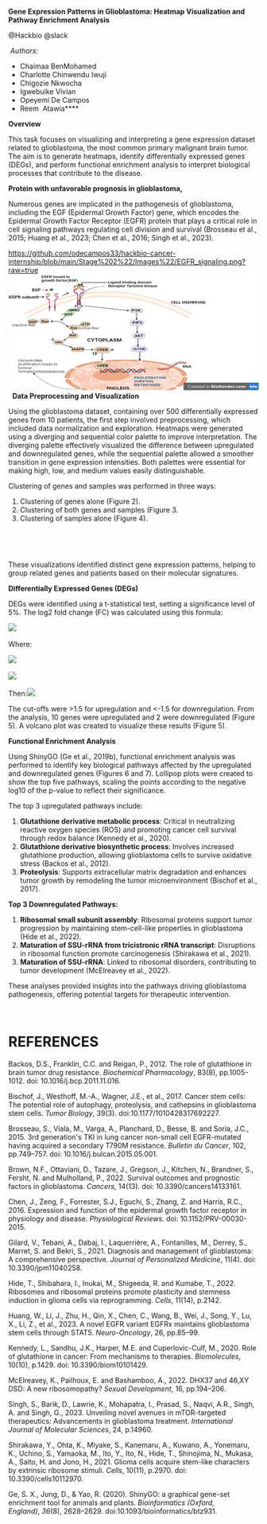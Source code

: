 **Gene Expression Patterns in Glioblastoma: Heatmap Visualization and Pathway Enrichment Analysis**

@Hackbio @slack 

 _Authors:_

- Chaimaa BenMohamed
- Charlotte Chinwendu Iwuji
- Chigozie Nkwocha
- Igwebuike Vivian
- Opeyemi De Campos
- Reem  Atawia****

**Overview**

This task focuses on visualizing and interpreting a gene expression dataset related to glioblastoma, the most common primary malignant brain tumor. The aim is to generate heatmaps, identify differentially expressed genes (DEGs), and perform functional enrichment analysis to interpret biological processes that contribute to the disease.

**Protein with unfavorable prognosis in glioblastoma,**

Numerous genes are implicated in the pathogenesis of glioblastoma, including the EGF (Epidermal Growth Factor) gene, which encodes the Epidermal Growth Factor Receptor (EGFR) protein that plays a critical role in cell signaling pathways regulating cell division and survival (Brosseau et al., 2015; Huang et al., 2023; Chen et al., 2016; Singh et al., 2023).

https://github.com/odecampos33/hackbio-cancer-internship/blob/main/Stage%202%22/Images%22/EGFR_signaling.png?raw=true
![Figure 1: EGFR signaling](https://github.com/odecampos33/hackbio-cancer-internship/blob/main/Stage%202%22/Images%22/EGFR_signaling.png?raw=true)
 
**Data Preprocessing and Visualization**

Using the glioblastoma dataset, containing over 500 differentially expressed genes from 10 patients, the first step involved preprocessing, which included data normalization and exploration. Heatmaps were generated using a diverging and sequential color palette to improve interpretation. The diverging palette effectively visualized the difference between upregulated and downregulated genes, while the sequential palette allowed a smoother transition in gene expression intensities. Both palettes were essential for making high, low, and medium values easily distinguishable.



Clustering of genes and samples was performed in three ways:

1. Clustering of genes alone (Figure 2).
2. Clustering of both genes and samples (Figure 3.
3. Clustering of samples alone (Figure 4).

 


 

These visualizations identified distinct gene expression patterns, helping to group related genes and patients based on their molecular signatures.

**Differentially Expressed Genes (DEGs)**

DEGs were identified using a t-statistical test, setting a significance level of 5%. The log2 fold change (FC) was calculated using this formula:

<!--[if gte msEquation 12]><m:oMathPara><m:oMath><i
  style='mso-bidi-font-style:normal'><span style='font-size:12.0pt;font-family:
  "Cambria Math","serif";mso-fareast-font-family:"Times New Roman";mso-bidi-font-family:
  "Times New Roman"'><m:r>LogFC</m:r><m:r>=</m:r></span></i><m:sSub><m:sSubPr><span
    style='font-size:12.0pt;mso-ansi-font-size:12.0pt;mso-bidi-font-size:12.0pt;
    font-family:"Cambria Math","serif";mso-ascii-font-family:"Cambria Math";
    mso-fareast-font-family:"Times New Roman";mso-hansi-font-family:"Cambria Math";
    mso-bidi-font-family:"Times New Roman";font-style:italic;mso-bidi-font-style:
    normal'><m:ctrlPr></m:ctrlPr></span></m:sSubPr><m:e><i style='mso-bidi-font-style:
    normal'><span style='font-size:12.0pt;font-family:"Cambria Math","serif";
    mso-fareast-font-family:"Times New Roman";mso-bidi-font-family:"Times New Roman"'><m:r>log</m:r></span></i></m:e><m:sub><i
    style='mso-bidi-font-style:normal'><span style='font-size:12.0pt;
    font-family:"Cambria Math","serif";mso-fareast-font-family:"Times New Roman";
    mso-bidi-font-family:"Times New Roman"'><m:r>2</m:r></span></i></m:sub></m:sSub><m:d><m:dPr><span
    style='font-size:12.0pt;mso-ansi-font-size:12.0pt;mso-bidi-font-size:12.0pt;
    font-family:"Cambria Math","serif";mso-ascii-font-family:"Cambria Math";
    mso-fareast-font-family:"Times New Roman";mso-hansi-font-family:"Cambria Math";
    mso-bidi-font-family:"Times New Roman";font-style:italic;mso-bidi-font-style:
    normal'><m:ctrlPr></m:ctrlPr></span></m:dPr><m:e><m:f><m:fPr><span
      style='font-size:12.0pt;mso-ansi-font-size:12.0pt;mso-bidi-font-size:
      12.0pt;font-family:"Cambria Math","serif";mso-ascii-font-family:"Cambria Math";
      mso-fareast-font-family:"Times New Roman";mso-hansi-font-family:"Cambria Math";
      mso-bidi-font-family:"Times New Roman";font-style:italic;mso-bidi-font-style:
      normal'><m:ctrlPr></m:ctrlPr></span></m:fPr><m:num><i style='mso-bidi-font-style:
      normal'><span style='font-size:12.0pt;font-family:"Cambria Math","serif";
      mso-fareast-font-family:"Times New Roman";mso-bidi-font-family:"Times New Roman"'><m:r>Mean</m:r><m:r>
       </m:r><m:r>of</m:r><m:r> </m:r><m:r>Group</m:r><m:r>1</m:r></span></i></m:num><m:den><i
      style='mso-bidi-font-style:normal'><span style='font-size:12.0pt;
      font-family:"Cambria Math","serif";mso-fareast-font-family:"Times New Roman";
      mso-bidi-font-family:"Times New Roman"'><m:r>Mean</m:r><m:r> </m:r><m:r>of</m:r><m:r>
       </m:r><m:r>Group</m:r><m:r>2</m:r></span></i></m:den></m:f></m:e></m:d></m:oMath></m:oMathPara><![endif]--><!--[if !msEquation]--><!--[if gte vml 1]><v:shapetype id="_x0000_t75"
 coordsize="21600,21600" o:spt="75" o:preferrelative="t" path="m@4@5l@4@11@9@11@9@5xe"
 filled="f" stroked="f">
 <v:stroke joinstyle="miter"/>
 <v:formulas>
  <v:f eqn="if lineDrawn pixelLineWidth 0"/>
  <v:f eqn="sum @0 1 0"/>
  <v:f eqn="sum 0 0 @1"/>
  <v:f eqn="prod @2 1 2"/>
  <v:f eqn="prod @3 21600 pixelWidth"/>
  <v:f eqn="prod @3 21600 pixelHeight"/>
  <v:f eqn="sum @0 0 1"/>
  <v:f eqn="prod @6 1 2"/>
  <v:f eqn="prod @7 21600 pixelWidth"/>
  <v:f eqn="sum @8 21600 0"/>
  <v:f eqn="prod @7 21600 pixelHeight"/>
  <v:f eqn="sum @10 21600 0"/>
 </v:formulas>
 <v:path o:extrusionok="f" gradientshapeok="t" o:connecttype="rect"/>
 <o:lock v:ext="edit" aspectratio="t"/>
</v:shapetype><v:shape id="_x0000_i1025" type="#_x0000_t75" style='width:175.5pt;
 height:30.75pt'>
 <v:imagedata src="file:///C:\Users\hp\AppData\Local\Temp\msohtmlclip1\01\clip_image001.png"
  o:title="" chromakey="white"/>
</v:shape><![endif]--><!--[if !vml]-->![](file:///C:/Users/hp/AppData/Local/Temp/msohtmlclip1/01/clip_image002.png)<!--[endif]--><!--[endif]-->

Where:

<!--[if gte msEquation 12]><m:oMathPara><m:oMath><m:sSub><m:sSubPr><span
    style='font-size:12.0pt;mso-ansi-font-size:12.0pt;mso-bidi-font-size:12.0pt;
    font-family:"Cambria Math","serif";mso-ascii-font-family:"Cambria Math";
    mso-fareast-font-family:"Times New Roman";mso-hansi-font-family:"Cambria Math";
    mso-bidi-font-family:"Times New Roman";font-style:italic;mso-bidi-font-style:
    normal'><m:ctrlPr></m:ctrlPr></span></m:sSubPr><m:e><i style='mso-bidi-font-style:
    normal'><span style='font-size:12.0pt;font-family:"Cambria Math","serif";
    mso-fareast-font-family:"Times New Roman";mso-bidi-font-family:"Times New Roman"'><m:r>μ</m:r></span></i></m:e><m:sub><i
    style='mso-bidi-font-style:normal'><span style='font-size:12.0pt;
    font-family:"Cambria Math","serif";mso-fareast-font-family:"Times New Roman";
    mso-bidi-font-family:"Times New Roman"'><m:r>1</m:r></span></i></m:sub></m:sSub><i
  style='mso-bidi-font-style:normal'><span style='font-size:12.0pt;font-family:
  "Cambria Math","serif";mso-fareast-font-family:"Times New Roman";mso-bidi-font-family:
  "Times New Roman"'><m:r>= </m:r></span></i><m:f><m:fPr><span
    style='font-size:12.0pt;mso-ansi-font-size:12.0pt;mso-bidi-font-size:12.0pt;
    font-family:"Cambria Math","serif";mso-ascii-font-family:"Cambria Math";
    mso-fareast-font-family:"Times New Roman";mso-hansi-font-family:"Cambria Math";
    mso-bidi-font-family:"Times New Roman";font-style:italic;mso-bidi-font-style:
    normal'><m:ctrlPr></m:ctrlPr></span></m:fPr><m:num><i style='mso-bidi-font-style:
    normal'><span style='font-size:12.0pt;font-family:"Cambria Math","serif";
    mso-fareast-font-family:"Times New Roman";mso-bidi-font-family:"Times New Roman"'><m:r>1</m:r></span></i></m:num><m:den><m:sSub><m:sSubPr><span
      style='font-size:12.0pt;mso-ansi-font-size:12.0pt;mso-bidi-font-size:
      12.0pt;font-family:"Cambria Math","serif";mso-ascii-font-family:"Cambria Math";
      mso-fareast-font-family:"Times New Roman";mso-hansi-font-family:"Cambria Math";
      mso-bidi-font-family:"Times New Roman";font-style:italic;mso-bidi-font-style:
      normal'><m:ctrlPr></m:ctrlPr></span></m:sSubPr><m:e><i style='mso-bidi-font-style:
      normal'><span style='font-size:12.0pt;font-family:"Cambria Math","serif";
      mso-fareast-font-family:"Times New Roman";mso-bidi-font-family:"Times New Roman"'><m:r>n</m:r></span></i></m:e><m:sub><i
      style='mso-bidi-font-style:normal'><span style='font-size:12.0pt;
      font-family:"Cambria Math","serif";mso-fareast-font-family:"Times New Roman";
      mso-bidi-font-family:"Times New Roman"'><m:r>1</m:r></span></i></m:sub></m:sSub></m:den></m:f><m:nary><m:naryPr><m:chr
     m:val="∑"/><m:limLoc m:val="undOvr"/><span style='font-size:12.0pt;
    mso-ansi-font-size:12.0pt;mso-bidi-font-size:12.0pt;font-family:"Cambria Math","serif";
    mso-ascii-font-family:"Cambria Math";mso-fareast-font-family:"Times New Roman";
    mso-hansi-font-family:"Cambria Math";mso-bidi-font-family:"Times New Roman";
    font-style:italic;mso-bidi-font-style:normal'><m:ctrlPr></m:ctrlPr></span></m:naryPr><m:sub><i
    style='mso-bidi-font-style:normal'><span style='font-size:12.0pt;
    font-family:"Cambria Math","serif";mso-fareast-font-family:"Times New Roman";
    mso-bidi-font-family:"Times New Roman"'><m:r>i</m:r><m:r>=1</m:r></span></i></m:sub><m:sup><i
    style='mso-bidi-font-style:normal'><span style='font-size:12.0pt;
    font-family:"Cambria Math","serif";mso-fareast-font-family:"Times New Roman";
    mso-bidi-font-family:"Times New Roman"'><m:r>n</m:r><m:r>1</m:r></span></i></m:sup><m:e><m:sSub><m:sSubPr><span
      style='font-size:12.0pt;mso-ansi-font-size:12.0pt;mso-bidi-font-size:
      12.0pt;font-family:"Cambria Math","serif";mso-ascii-font-family:"Cambria Math";
      mso-fareast-font-family:"Times New Roman";mso-hansi-font-family:"Cambria Math";
      mso-bidi-font-family:"Times New Roman";font-style:italic;mso-bidi-font-style:
      normal'><m:ctrlPr></m:ctrlPr></span></m:sSubPr><m:e><i style='mso-bidi-font-style:
      normal'><span style='font-size:12.0pt;font-family:"Cambria Math","serif";
      mso-fareast-font-family:"Times New Roman";mso-bidi-font-family:"Times New Roman"'><m:r>x</m:r></span></i></m:e><m:sub><i
      style='mso-bidi-font-style:normal'><span style='font-size:12.0pt;
      font-family:"Cambria Math","serif";mso-fareast-font-family:"Times New Roman";
      mso-bidi-font-family:"Times New Roman"'><m:r>i</m:r></span></i></m:sub></m:sSub></m:e></m:nary><m:d><m:dPr><span
    style='font-size:12.0pt;mso-ansi-font-size:12.0pt;mso-bidi-font-size:12.0pt;
    font-family:"Cambria Math","serif";mso-ascii-font-family:"Cambria Math";
    mso-fareast-font-family:"Times New Roman";mso-hansi-font-family:"Cambria Math";
    mso-bidi-font-family:"Times New Roman";font-style:italic;mso-bidi-font-style:
    normal'><m:ctrlPr></m:ctrlPr></span></m:dPr><m:e><i style='mso-bidi-font-style:
    normal'><span style='font-size:12.0pt;font-family:"Cambria Math","serif";
    mso-fareast-font-family:"Times New Roman";mso-bidi-font-family:"Times New Roman"'><m:r>Mean</m:r><m:r>
     </m:r><m:r>of</m:r><m:r> </m:r><m:r>Group</m:r><m:r>1</m:r></span></i></m:e></m:d><i
  style='mso-bidi-font-style:normal'><span style='font-size:12.0pt;font-family:
  "Cambria Math","serif";mso-fareast-font-family:"Times New Roman";mso-bidi-font-family:
  "Times New Roman"'><m:r> ; </m:r></span></i><m:sSub><m:sSubPr><span
    style='font-size:12.0pt;mso-ansi-font-size:12.0pt;mso-bidi-font-size:12.0pt;
    font-family:"Cambria Math","serif";mso-ascii-font-family:"Cambria Math";
    mso-fareast-font-family:"Times New Roman";mso-hansi-font-family:"Cambria Math";
    mso-bidi-font-family:"Times New Roman";font-style:italic;mso-bidi-font-style:
    normal'><m:ctrlPr></m:ctrlPr></span></m:sSubPr><m:e><i style='mso-bidi-font-style:
    normal'><span style='font-size:12.0pt;font-family:"Cambria Math","serif";
    mso-fareast-font-family:"Times New Roman";mso-bidi-font-family:"Times New Roman"'><m:r>x</m:r></span></i></m:e><m:sub><i
    style='mso-bidi-font-style:normal'><span style='font-size:12.0pt;
    font-family:"Cambria Math","serif";mso-fareast-font-family:"Times New Roman";
    mso-bidi-font-family:"Times New Roman"'><m:r>i</m:r></span></i></m:sub></m:sSub><i
  style='mso-bidi-font-style:normal'><span style='font-size:12.0pt;font-family:
  "Cambria Math","serif";mso-fareast-font-family:"Times New Roman";mso-bidi-font-family:
  "Times New Roman"'><m:r>t</m:r><m:r>h</m:r><m:r>e</m:r><m:r> </m:r><m:r>individual</m:r><m:r>
   </m:r><m:r>values</m:r><m:r> </m:r><m:r>in</m:r><m:r> </m:r><m:r>group</m:r><m:r>1</m:r></span></i></m:oMath></m:oMathPara><![endif]--><!--[if !msEquation]--><!--[if gte vml 1]><v:shape id="_x0000_i1025"
 type="#_x0000_t75" style='width:363.75pt;height:41.25pt'>
 <v:imagedata src="file:///C:\Users\hp\AppData\Local\Temp\msohtmlclip1\01\clip_image003.png"
  o:title="" chromakey="white"/>
</v:shape><![endif]--><!--[if !vml]-->![](file:///C:/Users/hp/AppData/Local/Temp/msohtmlclip1/01/clip_image004.png)<!--[endif]--><!--[endif]-->

<!--[if gte msEquation 12]><m:oMathPara><m:oMath><m:sSub><m:sSubPr><span
    style='font-size:12.0pt;mso-ansi-font-size:12.0pt;mso-bidi-font-size:12.0pt;
    font-family:"Cambria Math","serif";mso-ascii-font-family:"Cambria Math";
    mso-fareast-font-family:"Times New Roman";mso-hansi-font-family:"Cambria Math";
    mso-bidi-font-family:"Times New Roman";font-style:italic;mso-bidi-font-style:
    normal'><m:ctrlPr></m:ctrlPr></span></m:sSubPr><m:e><i style='mso-bidi-font-style:
    normal'><span style='font-size:12.0pt;font-family:"Cambria Math","serif";
    mso-fareast-font-family:"Times New Roman";mso-bidi-font-family:"Times New Roman"'><m:r>μ</m:r></span></i></m:e><m:sub><i
    style='mso-bidi-font-style:normal'><span style='font-size:12.0pt;
    font-family:"Cambria Math","serif";mso-fareast-font-family:"Times New Roman";
    mso-bidi-font-family:"Times New Roman"'><m:r>2</m:r></span></i></m:sub></m:sSub><i
  style='mso-bidi-font-style:normal'><span style='font-size:12.0pt;font-family:
  "Cambria Math","serif";mso-fareast-font-family:"Times New Roman";mso-bidi-font-family:
  "Times New Roman"'><m:r>=</m:r></span></i><m:f><m:fPr><span style='font-size:
    12.0pt;mso-ansi-font-size:12.0pt;mso-bidi-font-size:12.0pt;font-family:
    "Cambria Math","serif";mso-ascii-font-family:"Cambria Math";mso-fareast-font-family:
    "Times New Roman";mso-hansi-font-family:"Cambria Math";mso-bidi-font-family:
    "Times New Roman";font-style:italic;mso-bidi-font-style:normal'><m:ctrlPr></m:ctrlPr></span></m:fPr><m:num><i
    style='mso-bidi-font-style:normal'><span style='font-size:12.0pt;
    font-family:"Cambria Math","serif";mso-fareast-font-family:"Times New Roman";
    mso-bidi-font-family:"Times New Roman"'><m:r>1</m:r></span></i></m:num><m:den><m:sSub><m:sSubPr><span
      style='font-size:12.0pt;mso-ansi-font-size:12.0pt;mso-bidi-font-size:
      12.0pt;font-family:"Cambria Math","serif";mso-ascii-font-family:"Cambria Math";
      mso-fareast-font-family:"Times New Roman";mso-hansi-font-family:"Cambria Math";
      mso-bidi-font-family:"Times New Roman";font-style:italic;mso-bidi-font-style:
      normal'><m:ctrlPr></m:ctrlPr></span></m:sSubPr><m:e><i style='mso-bidi-font-style:
      normal'><span style='font-size:12.0pt;font-family:"Cambria Math","serif";
      mso-fareast-font-family:"Times New Roman";mso-bidi-font-family:"Times New Roman"'><m:r>n</m:r></span></i></m:e><m:sub><i
      style='mso-bidi-font-style:normal'><span style='font-size:12.0pt;
      font-family:"Cambria Math","serif";mso-fareast-font-family:"Times New Roman";
      mso-bidi-font-family:"Times New Roman"'><m:r>2</m:r></span></i></m:sub></m:sSub></m:den></m:f><m:nary><m:naryPr><m:chr
     m:val="∑"/><m:limLoc m:val="undOvr"/><span style='font-size:12.0pt;
    mso-ansi-font-size:12.0pt;mso-bidi-font-size:12.0pt;font-family:"Cambria Math","serif";
    mso-ascii-font-family:"Cambria Math";mso-fareast-font-family:"Times New Roman";
    mso-hansi-font-family:"Cambria Math";mso-bidi-font-family:"Times New Roman";
    font-style:italic;mso-bidi-font-style:normal'><m:ctrlPr></m:ctrlPr></span></m:naryPr><m:sub><i
    style='mso-bidi-font-style:normal'><span style='font-size:12.0pt;
    font-family:"Cambria Math","serif";mso-fareast-font-family:"Times New Roman";
    mso-bidi-font-family:"Times New Roman"'><m:r>j</m:r><m:r>=1</m:r></span></i></m:sub><m:sup><i
    style='mso-bidi-font-style:normal'><span style='font-size:12.0pt;
    font-family:"Cambria Math","serif";mso-fareast-font-family:"Times New Roman";
    mso-bidi-font-family:"Times New Roman"'><m:r>n</m:r><m:r>2</m:r></span></i></m:sup><m:e><m:sSub><m:sSubPr><span
      style='font-size:12.0pt;mso-ansi-font-size:12.0pt;mso-bidi-font-size:
      12.0pt;font-family:"Cambria Math","serif";mso-ascii-font-family:"Cambria Math";
      mso-fareast-font-family:"Times New Roman";mso-hansi-font-family:"Cambria Math";
      mso-bidi-font-family:"Times New Roman";font-style:italic;mso-bidi-font-style:
      normal'><m:ctrlPr></m:ctrlPr></span></m:sSubPr><m:e><i style='mso-bidi-font-style:
      normal'><span style='font-size:12.0pt;font-family:"Cambria Math","serif";
      mso-fareast-font-family:"Times New Roman";mso-bidi-font-family:"Times New Roman"'><m:r>y</m:r></span></i></m:e><m:sub><i
      style='mso-bidi-font-style:normal'><span style='font-size:12.0pt;
      font-family:"Cambria Math","serif";mso-fareast-font-family:"Times New Roman";
      mso-bidi-font-family:"Times New Roman"'><m:r>j</m:r></span></i></m:sub></m:sSub></m:e></m:nary><m:d><m:dPr><span
    style='font-size:12.0pt;mso-ansi-font-size:12.0pt;mso-bidi-font-size:12.0pt;
    font-family:"Cambria Math","serif";mso-ascii-font-family:"Cambria Math";
    mso-fareast-font-family:"Times New Roman";mso-hansi-font-family:"Cambria Math";
    mso-bidi-font-family:"Times New Roman";font-style:italic;mso-bidi-font-style:
    normal'><m:ctrlPr></m:ctrlPr></span></m:dPr><m:e><i style='mso-bidi-font-style:
    normal'><span style='font-size:12.0pt;font-family:"Cambria Math","serif";
    mso-fareast-font-family:"Times New Roman";mso-bidi-font-family:"Times New Roman"'><m:r>Mean</m:r><m:r>
     </m:r><m:r>of</m:r><m:r> </m:r><m:r>Group</m:r><m:r>2</m:r></span></i></m:e></m:d><i
  style='mso-bidi-font-style:normal'><span style='font-size:12.0pt;font-family:
  "Cambria Math","serif";mso-fareast-font-family:"Times New Roman";mso-bidi-font-family:
  "Times New Roman"'><m:r> ; </m:r></span></i><m:sSub><m:sSubPr><span
    style='font-size:12.0pt;mso-ansi-font-size:12.0pt;mso-bidi-font-size:12.0pt;
    font-family:"Cambria Math","serif";mso-ascii-font-family:"Cambria Math";
    mso-fareast-font-family:"Times New Roman";mso-hansi-font-family:"Cambria Math";
    mso-bidi-font-family:"Times New Roman";font-style:italic;mso-bidi-font-style:
    normal'><m:ctrlPr></m:ctrlPr></span></m:sSubPr><m:e><i style='mso-bidi-font-style:
    normal'><span style='font-size:12.0pt;font-family:"Cambria Math","serif";
    mso-fareast-font-family:"Times New Roman";mso-bidi-font-family:"Times New Roman"'><m:r>y</m:r></span></i></m:e><m:sub><i
    style='mso-bidi-font-style:normal'><span style='font-size:12.0pt;
    font-family:"Cambria Math","serif";mso-fareast-font-family:"Times New Roman";
    mso-bidi-font-family:"Times New Roman"'><m:r>j</m:r><m:r> </m:r></span></i></m:sub></m:sSub><i
  style='mso-bidi-font-style:normal'><span style='font-size:12.0pt;font-family:
  "Cambria Math","serif";mso-fareast-font-family:"Times New Roman";mso-bidi-font-family:
  "Times New Roman"'><m:r>t</m:r><m:r>h</m:r><m:r>e</m:r><m:r> </m:r><m:r>individual</m:r><m:r>
   </m:r><m:r>values</m:r><m:r> </m:r><m:r>in</m:r><m:r> </m:r><m:r>group</m:r><m:r>2</m:r></span></i></m:oMath></m:oMathPara><![endif]--><!--[if !msEquation]--><!--[if gte vml 1]><v:shape id="_x0000_i1025"
 type="#_x0000_t75" style='width:364.5pt;height:42.75pt'>
 <v:imagedata src="file:///C:\Users\hp\AppData\Local\Temp\msohtmlclip1\01\clip_image005.png"
  o:title="" chromakey="white"/>
</v:shape><![endif]--><!--[if !vml]-->![](file:///C:/Users/hp/AppData/Local/Temp/msohtmlclip1/01/clip_image006.png)<!--[endif]--><!--[endif]-->

Then:__<!--[if gte msEquation 12]><m:oMathPara><m:oMath><i
  style='mso-bidi-font-style:normal'><span style='font-size:12.0pt;font-family:
  "Cambria Math","serif";mso-fareast-font-family:"Times New Roman";mso-bidi-font-family:
  "Times New Roman"'>LogFC<m:r>=</m:r></span></i><m:sSub><m:sSubPr><span
    style='font-size:12.0pt;mso-ansi-font-size:12.0pt;mso-bidi-font-size:12.0pt;
    font-family:"Cambria Math","serif";mso-ascii-font-family:"Cambria Math";
    mso-fareast-font-family:"Times New Roman";mso-hansi-font-family:"Cambria Math";
    mso-bidi-font-family:"Times New Roman";font-style:italic;mso-bidi-font-style:
    normal'><m:ctrlPr></m:ctrlPr></span></m:sSubPr><m:e><i style='mso-bidi-font-style:
    normal'><span style='font-size:12.0pt;font-family:"Cambria Math","serif";
    mso-fareast-font-family:"Times New Roman";mso-bidi-font-family:"Times New Roman"'><m:r>log</m:r></span></i></m:e><m:sub><i
    style='mso-bidi-font-style:normal'><span style='font-size:12.0pt;
    font-family:"Cambria Math","serif";mso-fareast-font-family:"Times New Roman";
    mso-bidi-font-family:"Times New Roman"'><m:r>2</m:r></span></i></m:sub></m:sSub><m:d><m:dPr><span
    style='font-size:12.0pt;mso-ansi-font-size:12.0pt;mso-bidi-font-size:12.0pt;
    font-family:"Cambria Math","serif";mso-ascii-font-family:"Cambria Math";
    mso-fareast-font-family:"Times New Roman";mso-hansi-font-family:"Cambria Math";
    mso-bidi-font-family:"Times New Roman";font-style:italic;mso-bidi-font-style:
    normal'><m:ctrlPr></m:ctrlPr></span></m:dPr><m:e><m:f><m:fPr><span
      style='font-size:12.0pt;mso-ansi-font-size:12.0pt;mso-bidi-font-size:
      12.0pt;font-family:"Cambria Math","serif";mso-ascii-font-family:"Cambria Math";
      mso-fareast-font-family:"Times New Roman";mso-hansi-font-family:"Cambria Math";
      mso-bidi-font-family:"Times New Roman";font-style:italic;mso-bidi-font-style:
      normal'><m:ctrlPr></m:ctrlPr></span></m:fPr><m:num><m:sSub><m:sSubPr><span
        style='font-size:12.0pt;mso-ansi-font-size:12.0pt;mso-bidi-font-size:
        12.0pt;font-family:"Cambria Math","serif";mso-ascii-font-family:"Cambria Math";
        mso-fareast-font-family:"Times New Roman";mso-hansi-font-family:"Cambria Math";
        mso-bidi-font-family:"Times New Roman";font-style:italic;mso-bidi-font-style:
        normal'><m:ctrlPr></m:ctrlPr></span></m:sSubPr><m:e><i
        style='mso-bidi-font-style:normal'><span style='font-size:12.0pt;
        font-family:"Cambria Math","serif";mso-fareast-font-family:"Times New Roman";
        mso-bidi-font-family:"Times New Roman"'><m:r>μ</m:r></span></i></m:e><m:sub><i
        style='mso-bidi-font-style:normal'><span style='font-size:12.0pt;
        font-family:"Cambria Math","serif";mso-fareast-font-family:"Times New Roman";
        mso-bidi-font-family:"Times New Roman"'><m:r>1</m:r></span></i></m:sub></m:sSub></m:num><m:den><m:sSub><m:sSubPr><span
        style='font-size:12.0pt;mso-ansi-font-size:12.0pt;mso-bidi-font-size:
        12.0pt;font-family:"Cambria Math","serif";mso-ascii-font-family:"Cambria Math";
        mso-fareast-font-family:"Times New Roman";mso-hansi-font-family:"Cambria Math";
        mso-bidi-font-family:"Times New Roman";font-style:italic;mso-bidi-font-style:
        normal'><m:ctrlPr></m:ctrlPr></span></m:sSubPr><m:e><i
        style='mso-bidi-font-style:normal'><span style='font-size:12.0pt;
        font-family:"Cambria Math","serif";mso-fareast-font-family:"Times New Roman";
        mso-bidi-font-family:"Times New Roman"'><m:r>μ</m:r></span></i></m:e><m:sub><i
        style='mso-bidi-font-style:normal'><span style='font-size:12.0pt;
        font-family:"Cambria Math","serif";mso-fareast-font-family:"Times New Roman";
        mso-bidi-font-family:"Times New Roman"'><m:r>2</m:r></span></i></m:sub></m:sSub></m:den></m:f></m:e></m:d></m:oMath></m:oMathPara><![endif]--><!--[if !msEquation]--><!--[if gte vml 1]><v:shape id="_x0000_i1025"
 type="#_x0000_t75" style='width:99pt;height:28.5pt'>
 <v:imagedata src="file:///C:\Users\hp\AppData\Local\Temp\msohtmlclip1\01\clip_image007.png"
  o:title="" chromakey="white"/>
</v:shape><![endif]--><!--[if !vml]-->![](file:///C:/Users/hp/AppData/Local/Temp/msohtmlclip1/01/clip_image008.png)<!--[endif]--><!--[endif]-->__

The cut-offs were >1.5 for upregulation and <-1.5 for downregulation. From the analysis, 10 genes were upregulated and 2 were downregulated (Figure 5). A volcano plot was created to visualize these results (Figure 5).

**Functional Enrichment Analysis**

Using ShinyGO (Ge et al., 2019b), functional enrichment analysis was performed to identify key biological pathways affected by the upregulated and downregulated genes (Figures 6 and 7). Lollipop plots were created to show the top five pathways, scaling the points according to the negative log10 of the p-value to reflect their significance.

The top 3 upregulated pathways include:

1. **Glutathione derivative metabolic process**: Critical in neutralizing reactive oxygen species (ROS) and promoting cancer cell survival through redox balance (Kennedy et al., 2020).
2. **Glutathione derivative biosynthetic process**: Involves increased glutathione production, allowing glioblastoma cells to survive oxidative stress (Backos et al., 2012).
3. **Proteolysis**: Supports extracellular matrix degradation and enhances tumor growth by remodeling the tumor microenvironment (Bischof et al., 2017).

**Top 3 Downregulated Pathways:**

1. **Ribosomal small subunit assembly**: Ribosomal proteins support tumor progression by maintaining stem-cell-like properties in glioblastoma (Hide et al., 2022).
2. **Maturation of SSU-rRNA from tricistronic rRNA transcript**: Disruptions in ribosomal function promote carcinogenesis (Shirakawa et al., 2021).
3. **Maturation of SSU-rRNA**: Linked to ribosomal disorders, contributing to tumor development (McElreavey et al., 2022).

These analyses provided insights into the pathways driving glioblastoma pathogenesis, offering potential targets for therapeutic intervention.

 


# **REFERENCES**

Backos, D.S., Franklin, C.C. and Reigan, P., 2012. The role of glutathione in brain tumor drug resistance. _Biochemical Pharmacology_, 83(8), pp.1005-1012. doi: 10.1016/j.bcp.2011.11.016.

Bischof, J., Westhoff, M.-A., Wagner, J.E., et al., 2017. Cancer stem cells: The potential role of autophagy, proteolysis, and cathepsins in glioblastoma stem cells. _Tumor Biology_, 39(3). doi:10.1177/1010428317692227.

Brosseau, S., Viala, M., Varga, A., Planchard, D., Besse, B. and Soria, J.C., 2015. 3rd generation's TKI in lung cancer non-small cell EGFR-mutated having acquired a secondary T790M resistance. _Bulletin du Cancer_, 102, pp.749–757. doi: 10.1016/j.bulcan.2015.05.001.

Brown, N.F., Ottaviani, D., Tazare, J., Gregson, J., Kitchen, N., Brandner, S., Fersht, N. and Mulholland, P., 2022. Survival outcomes and prognostic factors in glioblastoma. _Cancers_, 14(13). doi: 10.3390/cancers14133161.

Chen, J., Zeng, F., Forrester, S.J., Eguchi, S., Zhang, Z. and Harris, R.C., 2016. Expression and function of the epidermal growth factor receptor in physiology and disease. _Physiological Reviews_. doi: 10.1152/PRV-00030-2015.

Gilard, V., Tebani, A., Dabaj, I., Laquerrière, A., Fontanilles, M., Derrey, S., Marret, S. and Bekri, S., 2021. Diagnosis and management of glioblastoma: A comprehensive perspective. _Journal of Personalized Medicine_, 11(4). doi: 10.3390/jpm11040258.

Hide, T., Shibahara, I., Inukai, M., Shigeeda, R. and Kumabe, T., 2022. Ribosomes and ribosomal proteins promote plasticity and stemness induction in glioma cells via reprogramming. _Cells_, 11(14), p.2142.

Huang, W., Li, J., Zhu, H., Qin, X., Chen, C., Wang, B., Wei, J., Song, Y., Lu, X., Li, Z., et al., 2023. A novel EGFR variant EGFRx maintains glioblastoma stem cells through STAT5. _Neuro-Oncology_, 26, pp.85–99.

Kennedy, L., Sandhu, J.K., Harper, M.E. and Cuperlovic-Culf, M., 2020. Role of glutathione in cancer: From mechanisms to therapies. _Biomolecules_, 10(10), p.1429. doi: 10.3390/biom10101429.

McElreavey, K., Pailhoux, E. and Bashamboo, A., 2022. DHX37 and 46,XY DSD: A new ribosomopathy? _Sexual Development_, 16, pp.194–206.

Singh, S., Barik, D., Lawrie, K., Mohapatra, I., Prasad, S., Naqvi, A.R., Singh, A. and Singh, G., 2023. Unveiling novel avenues in mTOR-targeted therapeutics: Advancements in glioblastoma treatment. _International Journal of Molecular Sciences_, 24, p.14960.

Shirakawa, Y., Ohta, K., Miyake, S., Kanemaru, A., Kuwano, A., Yonemaru, K., Uchino, S., Yamaoka, M., Ito, Y., Ito, N., Hide, T., Shinojima, N., Mukasa, A., Saito, H. and Jono, H., 2021. Glioma cells acquire stem-like characters by extrinsic ribosome stimuli. _Cells_, 10(11), p.2970. doi: 10.3390/cells10112970.

Ge, S. X., Jung, D., & Yao, R. (2020). ShinyGO: a graphical gene-set enrichment tool for animals and plants. _Bioinformatics (Oxford, England)_, _36_(8), 2628–2629. doi:10.1093/bioinformatics/btz931.
